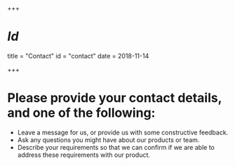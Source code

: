 +++
# $Id$
title = "Contact"
id = "contact"
date = 2018-11-14


+++

# Please provide your contact details, and one of the following:

* Leave a message for us, or provide us with some constructive feedback.
* Ask any questions you might have about our products or team.
* Describe your requirements so that we can confirm if we are able to address these requirements with our product.

